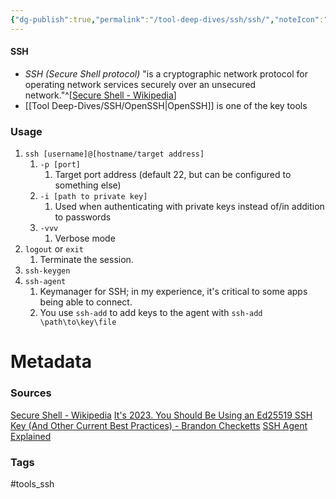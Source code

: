 ```yaml
---
{"dg-publish":true,"permalink":"/tool-deep-dives/ssh/ssh/","noteIcon":""}
---
```


#### SSH
- *SSH (Secure Shell protocol)* "is a cryptographic network protocol for operating network services securely over an unsecured network."^[[Secure Shell - Wikipedia](https://en.wikipedia.org/wiki/Secure_Shell)]
- [[Tool Deep-Dives/SSH/OpenSSH\|OpenSSH]] is one of the key tools 


### Usage
1. `ssh [username]@[hostname/target address]`
	1. `-p [port]`
		1. Target port address (default 22, but can be configured to something else)
	2. `-i [path to private key]`
		1. Used when authenticating with private keys instead of/in addition to passwords
	3. `-vvv`
		1. Verbose mode
2. `logout` or `exit`
	1. Terminate the session.
3. `ssh-keygen`
4. `ssh-agent`
	1. Keymanager for SSH; in my experience, it's critical to some apps being able to connect.
	2. You use `ssh-add` to add keys to the agent with `ssh-add \path\to\key\file`
   






# Metadata

### Sources
[Secure Shell - Wikipedia](https://en.wikipedia.org/wiki/Secure_Shell)
[It's 2023. You Should Be Using an Ed25519 SSH Key (And Other Current Best Practices) - Brandon Checketts](https://www.brandonchecketts.com/archives/its-2023-you-should-be-using-an-ed25519-ssh-key-and-other-current-best-practices)
[SSH Agent Explained](https://smallstep.com/blog/ssh-agent-explained/)
### Tags
#tools_ssh
